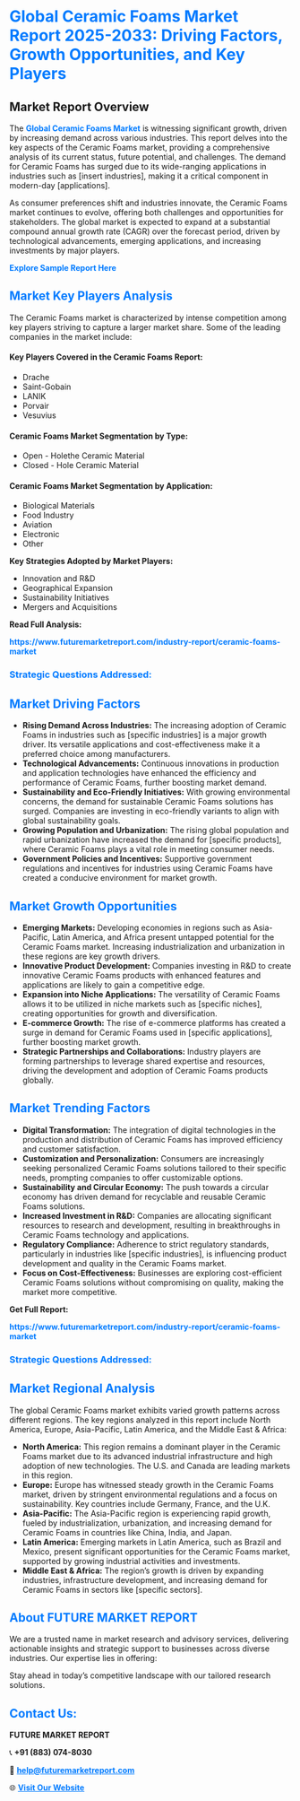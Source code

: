 <h1 style="color: #007BFF;">Global Ceramic Foams Market Report 2025-2033: Driving Factors, Growth Opportunities, and Key Players</h1>

<section id="overview">
<h2>Market Report Overview</h2>
<p>The <a href="https://www.futuremarketreport.com/industry-report/ceramic-foams-market" style="color: #007BFF; text-decoration: none;"><strong>Global Ceramic Foams Market</strong></a> is witnessing significant growth, driven by increasing demand across various industries. This report delves into the key aspects of the Ceramic Foams market, providing a comprehensive analysis of its current status, future potential, and challenges. The demand for Ceramic Foams has surged due to its wide-ranging applications in industries such as [insert industries], making it a critical component in modern-day [applications].</p>
<p>As consumer preferences shift and industries innovate, the Ceramic Foams market continues to evolve, offering both challenges and opportunities for stakeholders. The global market is expected to expand at a substantial compound annual growth rate (CAGR) over the forecast period, driven by technological advancements, emerging applications, and increasing investments by major players.</p>
</section>

<section id="overview">
<p><a href="https://www.futuremarketreport.com/request-sample/reportId=115119" style="color: #007BFF; text-decoration: none;"><strong>Explore Sample Report Here</strong></a></p>
</section>

<section id="key-players">
<h2 style="color: #007BFF;">Market Key Players Analysis</h2>
<p>The Ceramic Foams market is characterized by intense competition among key players striving to capture a larger market share. Some of the leading companies in the market include:</p>
<h4>Key Players Covered in the Ceramic Foams Report:</h4>
<ul><li>Drache</li><li>Saint-Gobain</li><li>LANIK</li><li>Porvair</li><li>Vesuvius</li></ul>
<h4>Ceramic Foams Market Segmentation by Type:</h4>
<ul><li>Open - Holethe Ceramic Material</li><li>Closed - Hole Ceramic Material</li></ul>

<h4>Ceramic Foams Market Segmentation by Application:</h4>
<ul><li>Biological Materials</li><li>Food Industry</li><li>Aviation</li><li>Electronic</li><li>Other</li></ul>
<p><strong>Key Strategies Adopted by Market Players:</strong></p>
<ul>
<li>Innovation and R&D</li>
<li>Geographical Expansion</li>
<li>Sustainability Initiatives</li>
<li>Mergers and Acquisitions</li>
</ul>
</section>

<section>
<p><strong>Read Full Analysis: </strong></p><a href="https://www.futuremarketreport.com/industry-report/ceramic-foams-market" style="color: #007BFF; text-decoration: none;"><strong>https://www.futuremarketreport.com/industry-report/ceramic-foams-market</strong></a>
<h3 style="color: #007BFF;">Strategic Questions Addressed:</h3>
</section>

<section id="driving-factors">
<h2 style="color: #007BFF;">Market Driving Factors</h2>
<ul>
<li><strong>Rising Demand Across Industries:</strong> The increasing adoption of Ceramic Foams in industries such as [specific industries] is a major growth driver. Its versatile applications and cost-effectiveness make it a preferred choice among manufacturers.</li>
<li><strong>Technological Advancements:</strong> Continuous innovations in production and application technologies have enhanced the efficiency and performance of Ceramic Foams, further boosting market demand.</li>
<li><strong>Sustainability and Eco-Friendly Initiatives:</strong> With growing environmental concerns, the demand for sustainable Ceramic Foams solutions has surged. Companies are investing in eco-friendly variants to align with global sustainability goals.</li>
<li><strong>Growing Population and Urbanization:</strong> The rising global population and rapid urbanization have increased the demand for [specific products], where Ceramic Foams plays a vital role in meeting consumer needs.</li>
<li><strong>Government Policies and Incentives:</strong> Supportive government regulations and incentives for industries using Ceramic Foams have created a conducive environment for market growth.</li>
</ul>
</section>

<section id="growth-opportunities">
<h2 style="color: #007BFF;">Market Growth Opportunities</h2>
<ul>
<li><strong>Emerging Markets:</strong> Developing economies in regions such as Asia-Pacific, Latin America, and Africa present untapped potential for the Ceramic Foams market. Increasing industrialization and urbanization in these regions are key growth drivers.</li>
<li><strong>Innovative Product Development:</strong> Companies investing in R&D to create innovative Ceramic Foams products with enhanced features and applications are likely to gain a competitive edge.</li>
<li><strong>Expansion into Niche Applications:</strong> The versatility of Ceramic Foams allows it to be utilized in niche markets such as [specific niches], creating opportunities for growth and diversification.</li>
<li><strong>E-commerce Growth:</strong> The rise of e-commerce platforms has created a surge in demand for Ceramic Foams used in [specific applications], further boosting market growth.</li>
<li><strong>Strategic Partnerships and Collaborations:</strong> Industry players are forming partnerships to leverage shared expertise and resources, driving the development and adoption of Ceramic Foams products globally.</li>
</ul>
</section>

<section id="trending-factors">
<h2 style="color: #007BFF;">Market Trending Factors</h2>
<ul>
<li><strong>Digital Transformation:</strong> The integration of digital technologies in the production and distribution of Ceramic Foams has improved efficiency and customer satisfaction.</li>
<li><strong>Customization and Personalization:</strong> Consumers are increasingly seeking personalized Ceramic Foams solutions tailored to their specific needs, prompting companies to offer customizable options.</li>
<li><strong>Sustainability and Circular Economy:</strong> The push towards a circular economy has driven demand for recyclable and reusable Ceramic Foams solutions.</li>
<li><strong>Increased Investment in R&D:</strong> Companies are allocating significant resources to research and development, resulting in breakthroughs in Ceramic Foams technology and applications.</li>
<li><strong>Regulatory Compliance:</strong> Adherence to strict regulatory standards, particularly in industries like [specific industries], is influencing product development and quality in the Ceramic Foams market.</li>
<li><strong>Focus on Cost-Effectiveness:</strong> Businesses are exploring cost-efficient Ceramic Foams solutions without compromising on quality, making the market more competitive.</li>
</ul>
</section>

<section>
<p><strong>Get Full Report: </strong></p><a href="https://www.futuremarketreport.com/industry-report/ceramic-foams-market" style="color: #007BFF; text-decoration: none;"><strong>https://www.futuremarketreport.com/industry-report/ceramic-foams-market</strong></a>
<h3 style="color: #007BFF;">Strategic Questions Addressed:</h3>
</section>


<section id="regional-analysis">
<h2 style="color: #007BFF;">Market Regional Analysis</h2>
<p>The global Ceramic Foams market exhibits varied growth patterns across different regions. The key regions analyzed in this report include North America, Europe, Asia-Pacific, Latin America, and the Middle East & Africa:</p>
<ul>
<li><strong>North America:</strong> This region remains a dominant player in the Ceramic Foams market due to its advanced industrial infrastructure and high adoption of new technologies. The U.S. and Canada are leading markets in this region.</li>
<li><strong>Europe:</strong> Europe has witnessed steady growth in the Ceramic Foams market, driven by stringent environmental regulations and a focus on sustainability. Key countries include Germany, France, and the U.K.</li>
<li><strong>Asia-Pacific:</strong> The Asia-Pacific region is experiencing rapid growth, fueled by industrialization, urbanization, and increasing demand for Ceramic Foams in countries like China, India, and Japan.</li>
<li><strong>Latin America:</strong> Emerging markets in Latin America, such as Brazil and Mexico, present significant opportunities for the Ceramic Foams market, supported by growing industrial activities and investments.</li>
<li><strong>Middle East & Africa:</strong> The region’s growth is driven by expanding industries, infrastructure development, and increasing demand for Ceramic Foams in sectors like [specific sectors].</li>
</ul>
</section>

<footer>
<h2 style="color: #007BFF;">About FUTURE MARKET REPORT</h2>
<p>We are a trusted name in market research and advisory services, delivering actionable insights and strategic support to businesses across diverse industries. Our expertise lies in offering:</p>

<p>Stay ahead in today’s competitive landscape with our tailored research solutions.</p>

<h2 style="color: #007BFF;">Contact Us:</h2>
<p><strong>FUTURE MARKET REPORT</strong></p>
<p>📞 <strong>+91 (883) 074-8030</strong></p>
<p>📧 <strong><a href="mailto:help@futuremarketreport.com" style="color: #007BFF;">help@futuremarketreport.com</a></strong></p>
<p>🌐 <strong><a href="https://www.futuremarketreport.com/" style="color: #007BFF;">Visit Our Website</a></strong></p>
</footer>